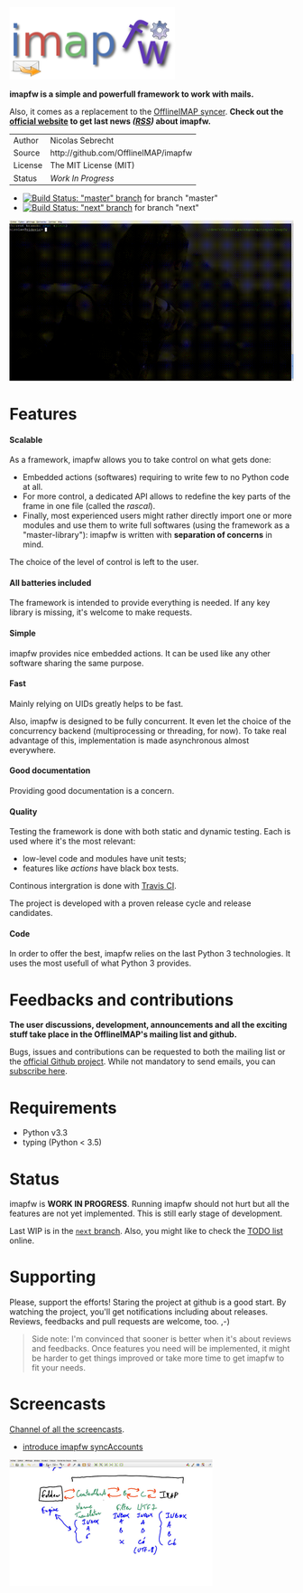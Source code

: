 
[![imapfw](logo.png)](https://github.com/OfflineIMAP/imapfw)

**imapfw is a simple and powerfull framework to work with mails.**

Also, it comes as a replacement to the [OfflineIMAP syncer][offlineimap].
**Check out the [official website][website] to get last news *([RSS][feed])* about imapfw.**

<!--

I'm tired to update this. Will reborn once a script for releases will be written.

[![Latest release](https://img.shields.io/badge/latest release-v0.020-blue.svg)](https://github.com/OfflineIMAP/imapfw/releases)

-->


<!-- Markdown sucks for tables without headers. -->

<table>
  <tr>
    <td> Author </td>
    <td> Nicolas Sebrecht </td>
  </tr>
  <tr>
    <td> Source </td>
    <td> http://github.com/OfflineIMAP/imapfw </td>
  </tr>
  <tr>
    <td> License </td>
    <td> The MIT License (MIT) </td>
  </tr>
  <tr>
    <td> Status </td>
    <td> <i> Work In Progress </i> </td>
  </tr>
</table>


* [![Build Status: "master" branch](https://travis-ci.org/OfflineIMAP/imapfw.svg?branch=master)](https://travis-ci.org/OfflineIMAP/imapfw) for branch "master"
* [![Build Status: "next" branch](https://travis-ci.org/OfflineIMAP/imapfw.svg?branch=next)](https://travis-ci.org/OfflineIMAP/imapfw) for branch "next"


![demo](https://raw.githubusercontent.com/OfflineIMAP/imapfw.github.io/gh-pages/images/imapfw.gif)


# Features

#### Scalable

As a framework, imapfw allows you to take control on what gets done:

* Embedded actions (softwares) requiring to write few to no Python code at all.
* For more control, a dedicated API allows to redefine the key parts of the
  frame in one file (called the *rascal*).
* Finally, most experienced users might rather directly import one or more
  modules and use them to write full softwares (using the framework as a
  "master-library"): imapfw is written with **separation of concerns** in mind.

The choice of the level of control is left to the user.

#### All batteries included

The framework is intended to provide everything is needed. If any key library is
missing, it's welcome to make requests.

#### Simple

imapfw provides nice embedded actions. It can be used like any other software
sharing the same purpose.

#### Fast

Mainly relying on UIDs greatly helps to be fast.

Also, imapfw is designed to be fully concurrent. It even let the choice of the
concurrency backend (multiprocessing or threading, for now). To take real
advantage of this, implementation is made asynchronous almost everywhere.

#### Good documentation

Providing good documentation is a concern.

#### Quality

Testing the framework is done with both static and dynamic testing. Each is used
where it's the most relevant:
- low-level code and modules have unit tests;
- features like *actions* have black box tests.

Continous intergration is done with [Travis CI][travis].

The project is developed with a proven release cycle and release candidates.

#### Code

In order to offer the best, imapfw relies on the last Python 3 technologies. It
uses the most usefull of what Python 3 provides.


# Feedbacks and contributions

**The user discussions, development, announcements and all the exciting stuff
take place in the OfflineIMAP's mailing list and github.**

Bugs, issues and contributions can be requested to both the mailing list or the
[official Github project][imapfw].  While not mandatory to send emails, you can
[subscribe here][subscribe].


# Requirements

* Python v3.3
* typing (Python < 3.5)

# Status

imapfw is **WORK IN PROGRESS**. Running imapfw should not hurt but all the
features are not yet implemented. This is still early stage of development.

Last WIP is in the [`next`
branch](https://github.com/OfflineIMAP/imapfw/tree/next).  Also, you might like
to check the [TODO list](https://gist.github.com/nicolas33/003f1b7184c7dfb26192)
online.


# Supporting

Please, support the efforts! Staring the project at github is a good start.
By watching the project, you'll get notifications including about releases.
Reviews, feedbacks and pull requests are welcome, too. ,-)

> Side note: I'm convinced that sooner is better when it's about reviews and
> feedbacks. Once features you need will be implemented, it might be harder
> to get things improved or take more time to get imapfw to fit your needs.


# Screencasts

[Channel of all the screencasts](http://www.dailymotion.com/offlineimap-project).

* [introduce imapfw syncAccounts](http://www.dailymotion.com/video/x3gpqqs_introduce-imapfw-syncaccounts_tech)

[![Introduce imapfw syncAccounts](https://raw.githubusercontent.com/OfflineIMAP/imapfw.github.io/gh-pages/images/dev-introduce-syncAccounts.png)](http://www.dailymotion.com/video/x3gpqqs_introduce-imapfw-syncaccounts_tech)

[subscribe]: http://lists.alioth.debian.org/mailman/listinfo/offlineimap-project
[offlineimap]: https://github.com/OfflineIMAP/offlineimap
[imapfw]: https://github.com/OfflineIMAP/imapfw
[website]: http://imapfw.offlineimap.org
[feed]: http://imapfw.offlineimap.org/feed.xml
[travis]: https://travis-ci.org/OfflineIMAP/imapfw
